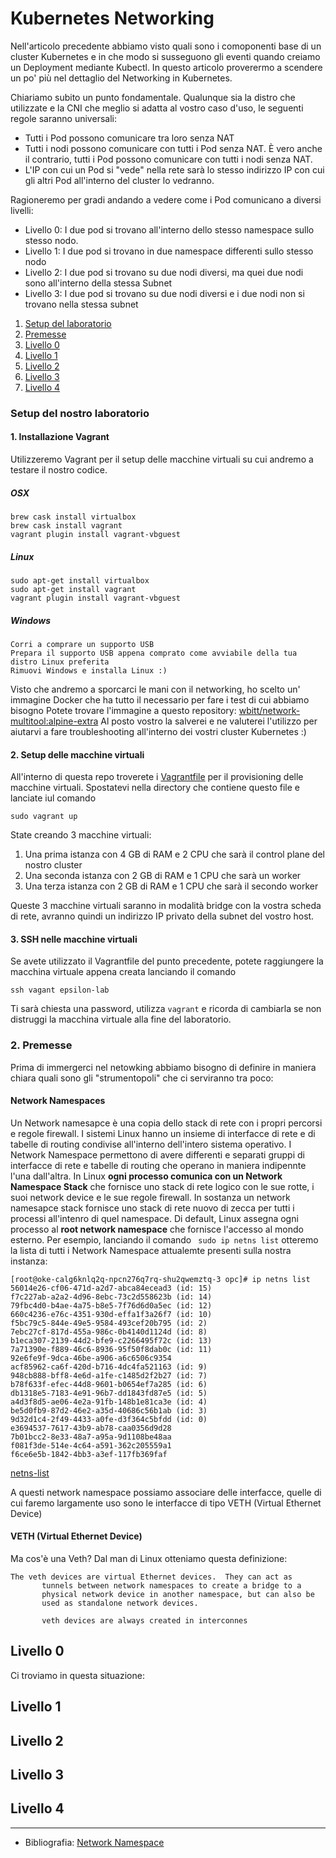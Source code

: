 # Kubernetes Networking

Nell'articolo precedente abbiamo visto quali sono i comoponenti base di un cluster Kubernetes e in che modo si susseguono gli eventi quando creiamo un Deployment mediante Kubectl.
In questo articolo proverermo a scendere un po' più nel dettaglio del Networking in Kubernetes.

Chiariamo subito un punto fondamentale. Qualunque sia la distro che utilizzate e la CNI che meglio si adatta al vostro caso d'uso, le seguenti regole saranno universali:

- Tutti i Pod possono comunicare tra loro senza NAT
- Tutti i nodi possono comunicare con tutti i Pod senza NAT. È vero anche il contrario, tutti i Pod possono comunicare con tutti i nodi senza NAT.
- L'IP con cui un Pod si "vede" nella rete sarà lo stesso indirizzo IP con cui gli altri Pod all'interno del cluster lo vedranno.

Ragioneremo per gradi andando a vedere come i Pod comunicano a diversi livelli:

- Livello 0: I due pod si trovano all'interno dello stesso namespace sullo stesso nodo.
- Livello 1: I due pod si trovano in due namespace differenti sullo stesso nodo
- Livello 2: I due pod si trovano su due nodi diversi, ma quei due nodi sono all'interno della stessa Subnet
- Livello 3: I due pod si trovano su due nodi diversi e i due nodi non si trovano nella stessa subnet

1. [Setup del laboratorio](#setuplaboratorio)
2. [Premesse](#networknamespace)
3. [Livello 0](#third-example)
4. [Livello 1](#livello1)
5. [Livello 2](#livello2)
6. [Livello 3](#Livello3)
7. [Livello 4](#Livello4)


### Setup del nostro laboratorio

#### 1. Installazione Vagrant

Utilizzeremo Vagrant per il setup delle macchine virtuali su cui andremo a testare il nostro codice.

##### OSX

```
brew cask install virtualbox
brew cask install vagrant
vagrant plugin install vagrant-vbguest
```

##### Linux

```
sudo apt-get install virtualbox
sudo apt-get install vagrant
vagrant plugin install vagrant-vbguest
```

##### Windows
```
Corri a comprare un supporto USB
Prepara il supporto USB appena comprato come avviabile della tua distro Linux preferita
Rimuovi Windows e installa Linux :)
```

Visto che andremo a sporcarci le mani con il networking, ho scelto un' immagine Docker che ha tutto il necessario per fare i test di cui abbiamo bisogno
Potete trovare l'immagine a questo repository: [wbitt/network-multitool:alpine-extra](https://hub.docker.com/r/praqma/network-multitool) 
Al posto vostro la salverei e ne valuterei l'utilizzo per aiutarvi a fare troubleshooting all'interno dei vostri cluster Kubernetes :)


#### 2. Setup delle macchine virtuali
All'interno di questa repo troverete i [Vagrantfile](https://github.com/ettoreciarcia) per il provisioning delle macchine virtuali.
Spostatevi nella directory che contiene questo file e lanciate iul comando
```
sudo vagrant up
```

State creando 3 macchine virtuali:
1. Una prima istanza con 4 GB di RAM e 2 CPU che sarà il control plane del nostro cluster
2. Una seconda istanza con 2 GB di RAM e 1 CPU che sarà un worker
3. Una terza istanza con 2 GB di RAM e 1 CPU che sarà il secondo worker

Queste 3 macchine virtuali saranno in modalità bridge con la vostra scheda di rete, avranno quindi un indirizzo IP privato della subnet del vostro host.

#### 3. SSH nelle macchine virtuali

Se avete utilizzato il Vagrantfile del punto precedente, potete raggiungere la macchina virtuale appena creata lanciando il comando 
```
ssh vagant epsilon-lab
```

Ti sarà chiesta una password, utilizza ```vagrant``` e ricorda di cambiarla se non distruggi la macchina virtuale alla fine del laboratorio.

### 2. Premesse
Prima di immergerci nel netowking abbiamo bisogno di definire in maniera chiara quali sono gli "strumentopoli" che ci serviranno tra poco:

####  Network Namespaces
Un Network namesapce è una copia dello stack di rete con i propri percorsi e regole firewall.
I sistemi Linux hanno un insieme di interfacce di rete e di tabelle di routing condivise all'interno dell'intero sistema operativo. I Network Namespace permettono di avere differenti e separati gruppi di interfacce di rete e tabelle di routing che operano in maniera indipennte l'una dall'altra.
In Linux **ogni processo comunica con un Network Namespace Stack** che fornisce uno stack di rete logico con le sue rotte, i suoi network device e le sue regole firewall. In sostanza un network namesapce stack fornisce uno stack di rete nuovo di zecca per tutti i processi all'intenro di quel namespace.
Di default, Linux assegna ogni processo al **root network namespace** che fornisce l'accesso al mondo esterno.
Per esempio, lanciando il comando ``` sudo ip netns list``` otteremo la lista di tutti i Network Namespace attualemte presenti sulla nostra instanza:
```
[root@oke-calg6knlq2q-npcn276q7rq-shu2qwemztq-3 opc]# ip netns list
56014e26-cf06-471d-a2d7-abca84ecead3 (id: 15)
f7c227ab-a2a2-4d96-8ebc-73c2d558623b (id: 14)
79fbc4d0-b4ae-4a75-b8e5-7f76d6d0a5ec (id: 12)
660c4236-e76c-4351-930d-effa1f3a26f7 (id: 10)
f5bc79c5-844e-49e5-9584-493cef20b795 (id: 2)
7ebc27cf-817d-455a-986c-0b4140d1124d (id: 8)
b1eca307-2139-44d2-bfe9-c2266495f72c (id: 13)
7a71390e-f889-46c6-8936-95f50f8dab0c (id: 11)
92e6fe9f-9dca-46be-a906-a6c6506c9354
acf85962-ca6f-420d-b716-4dc4fa521163 (id: 9)
948cb888-bff8-4e6d-a1fe-c1485d2f2b27 (id: 7)
b78f633f-efec-44d8-9601-b0654ef7a285 (id: 6)
db1318e5-7183-4e91-96b7-dd1843fd87e5 (id: 5)
a4d3f8d5-ae06-4e2a-91fb-148b1e81ca3e (id: 4)
be5d0fb9-87d2-46e2-a35d-40686c56b1ab (id: 3)
9d32d1c4-2f49-4433-a0fe-d3f364c5bfdd (id: 0)
e3694537-7617-43b9-ab78-caa0356d9d28
7b01bcc2-8e33-48a7-a95a-9d1108be48aa
f081f3de-514e-4c64-a591-362c205559a1
f6ce6e5b-1842-4bb3-a3ef-117fb369faf
```
[netns-list](img/netns-list.jpg)

A questi network namespace possiamo associare delle interfacce, quelle di cui faremo largamente uso sono le interfacce di tipo VETH (Virtual Ethernet Device)

#### VETH (Virtual Ethernet Device)
Ma cos'è una Veth? 
Dal man di Linux otteniamo questa definizione:
```
The veth devices are virtual Ethernet devices.  They can act as
       tunnels between network namespaces to create a bridge to a
       physical network device in another namespace, but can also be
       used as standalone network devices.

       veth devices are always created in interconnes
```



## Livello 0

Ci troviamo in questa situazione:

## Livello 1

## Livello 2

## Livello 3

## Livello 4
___
- Bibliografia: [Network Namespace](https://blog.scottlowe.org/2013/09/04/introducing-linux-network-namespaces/)